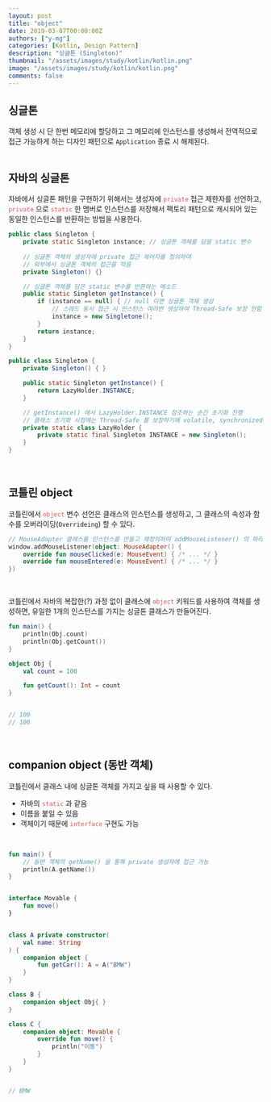 ```yaml
---
layout: post
title: "object"
date: 2019-03-07T00:00:00Z
authors: ["y-mg"]
categories: [Kotlin, Design Pattern]
description: "싱글톤 (Singleton)"
thumbnail: "/assets/images/study/kotlin/kotlin.png"
image: "/assets/images/study/kotlin/kotlin.png"
comments: false
---
```


## 싱글톤
객체 생성 시 단 한번 메모리에 할당하고 그 메모리에 인스턴스를 생성해서 전역적으로 접근 가능하게 하는 디자인 패턴으로 `Application` 종료 시 해제된다.
<br>
<br>



## 자바의 싱글톤
자바에서 싱글톤 패턴을 구현하기 위해서는 생성자에 <code style="color: #eb5657;">private</code> 접근 제한자를 선언하고, <code style="color: #eb5657;">private</code> 으로 <code style="color: #eb5657;">static</code> 한 멤버로 인스턴스를 저장해서 팩토리 패턴으로 캐시되어 있는 동일한 인스턴스를 반환하는 방법을 사용한다.
<br/>

```java
public class Singleton {
    private static Singleton instance; // 싱글톤 객체를 담을 static 변수
	
    // 싱글톤 객체의 생성자에 private 접근 제어자를 정의하여
    // 외부에서 싱글톤 객체의 접근을 막음
    private Singleton() {}

    // 싱글톤 객체를 담은 static 변수를 반환하는 메소드
    public static Singleton getInstance() {
        if (instance == null) { // null 이면 싱글톤 객체 생성
            // 스레드 동시 접근 시 인스턴스 여러번 생성하여 Thread-Safe 보장 안함
            instance = new Singletone();
        }
        return instance;
    }
}
```

```java
public class Singleton {	
    private Singleton() { }

    public static Singleton getInstance() {
        return LazyHolder.INSTANCE;
    }

    // getInstance() 에서 LazyHolder.INSTANCE 참조하는 순간 초기화 진행
    // 클래스 초기화 시점에는 Thread-Safe 를 보장하기에 volatile, synchronized 없어도 됨
    private static class LazyHolder {
        private static final Singleton INSTANCE = new Singleton();
    }
}
```
<br/>



## 코틀린 object
코틀린에서 <code style="color: #eb5657;">object</code> 변수 선언은 클래스의 인스턴스를 생성하고, 그 클래스의 속성과 함수를 오버라이딩(`Overrideing`) 할 수 있다.
<br/>

```kotlin
// MouseAdapter 클래스를 인스턴스를 만들고 재정의하여 addMouseListener() 의 파라미터로 전달
window.addMouseListener(object: MouseAdapter() {
    override fun mouseClicked(e: MouseEvent) { /* ... */ }
    override fun mouseEntered(e: MouseEvent) { /* ... */ }
})
```
<br>

코틀린에서 자바의 복잡한(?) 과정 없이 클래스에 <code style="color: #eb5657;">object</code> 키워드를 사용하여 객체를 생성하면, 유일한 1개의 인스턴스를 가지는 싱글톤 클래스가 만들어진다.
<br/>

```kotlin
fun main() {
    println(Obj.count)
    println(Obj.getCount())
}

object Obj {
    val count = 100

    fun getCount(): Int = count
}


// 100
// 100
```
<br/>



## companion object (동반 객체)
코틀린에서 클래스 내에 싱글톤 객체를 가지고 싶을 때 사용할 수 있다.
- 자바의 <code style="color: #eb5657;">static</code> 과 같음
- 이름을 붙일 수 있음
- 객체이기 때문에 <code style="color: #eb5657;">interface</code> 구현도 가능
<br/>

```kotlin
fun main() {
    // 동반 객체의 getName() 을 통해 private 생성자에 접근 가능
    println(A.getName())
}


interface Movable {
    fun move()
}


class A private constructor(
    val name: String
) {
    companion object {
        fun getCar(): A = A("BMW")
    }
}

class B {
    companion object Obj{ }
}

class C {
    companion object: Movable {
        override fun move() {
            println("이동")
        }
    }
}


// BMW
```